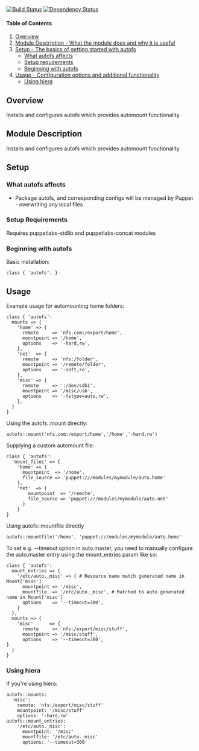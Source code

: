 [![Build Status](https://travis-ci.org/Yuav/puppet-autofs.svg?branch=master)](https://travis-ci.org/Yuav/puppet-autofs)
[![Dependency Status](https://gemnasium.com/Yuav/puppet-autofs.png)](http://gemnasium.com/Yuav/puppet-autofs)

#### Table of Contents

1. [Overview](#overview)
2. [Module Description - What the module does and why it is useful](#module-description)
3. [Setup - The basics of getting started with autofs](#setup)
    * [What autofs affects](#what-autofs-affects)
    * [Setup requirements](#setup-requirements)
    * [Beginning with autofs](#beginning-with-autofs)
4. [Usage - Configuration options and additional functionality](#usage)
    * [Using hiera](#using-hiera)

## Overview

Installs and configures autofs which provides automount functionality.

## Module Description

Installs and configures autofs which provides automount functionality.

## Setup

### What autofs affects

* Package autofs, and corresponding configs will be managed by Puppet - overwriting any local files

### Setup Requirements

Requires puppetlabs-stdlib and puppetlabs-concat modules

### Beginning with autofs

Basic installation:

    class { 'autofs': }

## Usage

Example usage for automounting home folders:

    class { 'autofs':
      mounts => {
        'home' => {
          remote     => 'nfs.com:/export/home',
          mountpoint => '/home',
          options    => '-hard,rw',
        },
        'net'  => {
          remote     => 'nfs:/folder',
          mountpoint => '/remote/folder',
          options    => '-soft,ro',
        },
        'misc' => {
          remote     => ':/dev/sdb1',
          mountpoint => '/misc/usb',
          options    => '-fstype=auto,rw',
        },
      }
    }

Using the autofs::mount directly:

    autofs::mount('nfs.com:/export/home','/home','-hard,rw')

Supplying a custom automount file:

    class { 'autofs':
      'mount_files' => {
        'home' => {
          mountpoint  => '/home',
          file_source => 'puppet:///modules/mymodule/auto.home'
        },
        'net'  => {
            mountpoint  => '/remote',
            file_source => 'puppet:///modules/mymodule/auto.net'
          }
        }
    }

Using autofs::mountfile directly

    autofs::mountfile('/home', 'puppet:///modules/mymodule/auto.home'

To set e.g. --timeout option in auto.master, you need to manually configure the
auto.master entry using the mount_entries param like so:

    class { 'autofs':
      mount_entries => {
        '/etc/auto._misc' => { # Resource name match generated name in Mount['misc']
          mountpoint => '/misc',
          mountfile  => '/etc/auto._misc', # Matched to auto generated name in Mount['misc']
          options    => '--timeout=300',
        }
      },
      mounts => {
        'misc'      => {
          remote     => 'nfs:/export/misc/stuff',
          mountpoint => '/misc/stuff',
          options    => '--timeout=300',
	}
      }
    }

### Using hiera

If you're using hiera:

    autofs::mounts:
      'misc':
        remote: 'nfs:/export/misc/stuff'
        mountpoint: '/misc/stuff'
        options: '-hard,rw'
    autofs::mount_entries:
        '/etc/auto._misc':
          mountpoint: '/misc'
          mountfile: '/etc/auto._misc'
          options: '--timeout=300'
